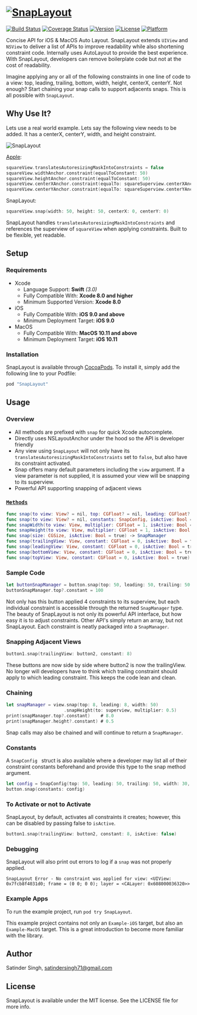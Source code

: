 # [![SnapLayout](https://github.com/sp71/SnapLayout/blob/master/Assets/snapLayout.png?raw=true)](#)
[![Build Status](https://travis-ci.org/sp71/SnapLayout.svg?branch=master)](https://travis-ci.org/sp71/SnapLayout)
<a href='https://coveralls.io/github/sp71/SnapLayout?branch=master'><img src='https://coveralls.io/repos/github/sp71/SnapLayout/badge.svg?branch=master' alt='Coverage Status' /></a>
[![Version](https://img.shields.io/cocoapods/v/SnapLayout.svg?style=flat)](http://cocoapods.org/pods/SnapLayout)
[![License](https://img.shields.io/cocoapods/l/SnapLayout.svg?style=flat)](http://cocoapods.org/pods/SnapLayout)
[![Platform](https://img.shields.io/cocoapods/p/SnapLayout.svg?style=flat)](http://cocoapods.org/pods/SnapLayout)

Concise API for iOS & MacOS Auto Layout. SnapLayout extends `UIView` and `NSView` to deliver a list of APIs to improve readability while also shortening constraint code. Internally uses AutoLayout to provide the best experience. With SnapLayout, developers can remove boilerplate code but not at the cost of readability.

Imagine applying any or all of the following constraints in one line of code to a view: top, leading, trailing, bottom, width, height, centerX, centerY. Not enough? Start chaining your snap calls to support adjacents snaps. This is all possible with `SnapLayout`.

## Why Use It?
Lets use a real world example. Lets say the following view needs to be added. It has a centerX, centerY, width, and height constraint.
 
![SnapLayout](https://github.com/sp71/SnapLayout/blob/master/Assets/exampleView.png?raw=true)

[Apple](https://developer.apple.com/reference/uikit/nslayoutanchor):

```swift
squareView.translatesAutoresizingMaskIntoConstraints = false
squareView.widthAnchor.constraint(equalToConstant: 50)
squareView.heightAnchor.constraint(equalToConstant: 50)
squareView.centerXAnchor.constraint(equalTo: squareSuperview.centerXAnchor, constant: 0)
squareView.centerYAnchor.constraint(equalTo: squareSuperview.centerYAnchor, constant: 0)
```

SnapLayout:

```swift
squareView.snap(width: 50, height: 50, centerX: 0, centerY: 0)
```
SnapLayout handles `translatesAutoresizingMaskIntoConstraints` and references the superview of `squareView` when applying constraints. Built to be flexible, yet readable.

## Setup
### Requirements
* Xcode
  * Language Support: **Swift** *(3.0)*
  * Fully Compatible With: **Xcode 8.0 and higher**
  * Minimum Supported Version: **Xcode 8.0**
* iOS
  * Fully Compatible With: **iOS 9.0 and above**
  * Minimum Deployment Target: **iOS 9.0**
* MacOS
  * Fully Compatible With: **MacOS 10.11 and above**
  * Minimum Deployment Target: **iOS 10.11**

### Installation

SnapLayout is available through [CocoaPods](http://cocoapods.org). To install
it, simply add the following line to your Podfile:

```ruby
pod "SnapLayout"
```

## Usage

### Overview 

* All methods are prefixed with `snap` for quick Xcode autocomplete.
* Directly uses NSLayoutAnchor under the hood so the API is developer friendly
* Any view using `SnapLayout` will not only have its `translatesAutoresizingMaskIntoConstraints` set to `false`, but also have its constraint activated.
* Snap offers many default parameters including the `view` argument. If a view parameter is not supplied, it is assumed your view will be snapping to its superview.
* Powerful API supporting snapping of adjacent views


### [`Methods`](SnapLayout/Classes/SnapLayout.swift)
```swift
func snap(to view: View? = nil, top: CGFloat? = nil, leading: CGFloat? = nil, bottom: CGFloat? = nil, trailing: CGFloat? = nil, width: CGFloat? = nil, height: CGFloat? = nil, centerX: CGFloat? = nil, centerY: CGFloat? = nil, isActive: Bool = true) -> SnapManager
func snap(to view: View? = nil, constants: SnapConfig, isActive: Bool = true) -> SnapManager
func snapWidth(to view: View, multiplier: CGFloat = 1, isActive: Bool = true) -> SnapManager
func snapHeight(to view: View, multiplier: CGFloat = 1, isActive: Bool = true) -> SnapManager
func snap(size: CGSize, isActive: Bool = true) -> SnapManager
func snap(trailingView: View, constant: CGFloat = 0, isActive: Bool = true) -> SnapManager
func snap(leadingView: View, constant: CGFloat = 0, isActive: Bool = true) -> SnapManager
func snap(bottomView: View, constant: CGFloat = 0, isActive: Bool = true) -> SnapManager
func snap(topView: View, constant: CGFloat = 0, isActive: Bool = true) -> SnapManager
```

### Sample Code

```swift
let buttonSnapManager = button.snap(top: 50, leading: 50, trailing: 50, width: 30)
buttonSnapManager.top?.constant = 100
```
Not only has this button applied 4 constraints to its superview, but each individual constraint is accessible through the returned `SnapManager` type. The beauty of SnapLayout is not only its powerful API interface, but how easy it is to adjust constraints. Other API's simply return an array, but not SnapLayout. Each constraint is neatly packaged into a `SnapManager`.

### Snapping Adjacent Views
```swift
button1.snap(trailingView: button2, constant: 8)
```
These buttons are now side by side where button2 is now the trailingView. No longer will developers have to think which trailing constraint should apply to which leading constraint. This keeps the code lean and clean.

### Chaining
```swift
let snapManager = view.snap(top: 8, leading: 8, width: 50)
                      .snapHeight(to: superview, multiplier: 0.5)
print(snapManager.top?.constant)    # 8.0
print(snapManager.height?.constant) # 0.5
```
Snap calls may also be chained and will continue to return a `SnapManager`.
### Constants
A `SnapConfig ` struct is also available where a developer may list all of their constraint constants beforehand and provide this type to the snap method argument.

```swift
let config = SnapConfig(top: 50, leading: 50, trailing: 50, width: 30, centerX: 0)
button.snap(constants: config)
```

### To Activate or not to Activate
SnapLayout, by default, activates all constraints it creates; however, this can be disabled by passing false to `isActive`.

```swift
button1.snap(trailingView: button2, constant: 8, isActive: false)
```

### Debugging
SnapLayout will also print out errors to log if a `snap` was not properly applied.

```
SnapLayout Error - No constraint was applied for view: <UIView: 0x7fcb8f4031d0; frame = (0 0; 0 0); layer = <CALayer: 0x608000036320>>
```

### Example Apps

To run the example project, run `pod try SnapLayout`.

This example project contains not only an `Example-iOS` target, but also an `Example-MacOS` target. This is a great introduction to become more familiar with the library.

## Author

Satinder Singh, satindersingh71@gmail.com

## License

SnapLayout is available under the MIT license. See the LICENSE file for more info.
